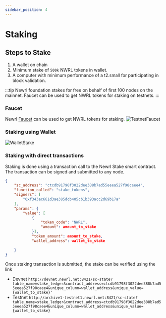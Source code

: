 ```yaml
---
sidebar_position: 4
---
```


# Staking

## Steps to Stake 
1. A wallet on chain
2. Minimum stake of `500k` NWRL tokens in wallet.
3. A computer with minimum performance of a t2.small for participating in block validation.

:::tip
Newrl foundation stakes for free on behalf of first 100 nodes on the mainnet. Faucet can be used to get NWRL tokens for staking on testnets. 
:::


### Faucet
Newrl [Faucet](https://wallet.newrl.net/faucet/) can be used to get NWRL tokens for staking.
![TestnetFaucet](/img/testnet_faucet.png)


### Staking using Wallet
![WalletStake](/img/wallet_staking.png)

### Staking with direct transactions
Staking is done using a transaction call to the Newrl Stake smart contract. The transaction can be signed and submitted to any node.

```json
{
    "sc_address": "ctcdb91798f3022dee388b7ad55eeea527f98caee4",
    "function_called": "stake_tokens",
    "signers": [
        "0xf343ac661d3ae385dcb405cb1b393acc2d69b17a"
    ],
    "params": {
        "value": [
            {
                "token_code": "NWRL",
                "amount": amount_to_stake
            }],
            "token_amount": amount_to_stake,
            "wallet_address": wallet_to_stake
        
    }
}
```

Once staking transaction is submitted, the stake can be verified using the link 
- Devnet `http://devnet.newrl.net:8421/sc-state?table_name=stake_ledger&contract_address=ctcdb91798f3022dee388b7ad55eeea527f98caee4&unique_column=wallet_address&unique_value={wallet_to_stake}'`
- Testnet `http://archive1-testnet1.newrl.net:8421/sc-state?table_name=stake_ledger&contract_address=ctcdb91798f3022dee388b7ad55eeea527f98caee4&unique_column=wallet_address&unique_value={wallet_to_stake}`